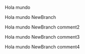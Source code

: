 
Hola mundo


Hola mundo NewBranch

Hola mundo NewBranch comment2

Hola mundo NewBranch comment3

Hola mundo NewBranch comment4

